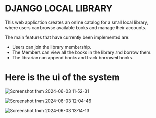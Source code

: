 # DJANGO LOCAL LIBRARY
This web application creates an online catalog for a small local library, where users can browse available books and manage their accounts.

The main features that have currently been implemented are:
* Users can join the library membership.
* The Members can view all the books in the library and borrow them.
* The librarian can append books and track borrowed books.

# Here is the ui of the system

![Screenshot from 2024-06-03 11-52-31](https://github.com/Mungaijoe/library-management/assets/124779641/339d2a50-0f92-4571-87c7-ccf8c151b727)
 
![Screenshot from 2024-06-03 12-04-46](https://github.com/Mungaijoe/library-management/assets/124779641/e512e28c-1736-4026-b4ca-e0ae24206ebe)

![Screenshot from 2024-06-03 13-14-13](https://github.com/Mungaijoe/library-management/assets/124779641/76062a43-c539-4afc-95cb-10e3e315cee7)
